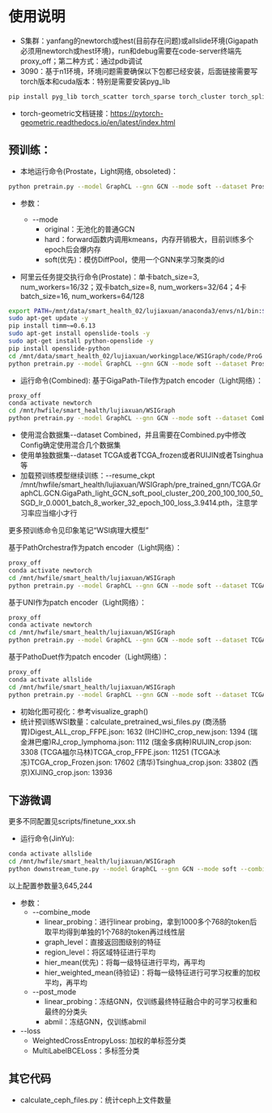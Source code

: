 # 使用说明

- S集群：yanfang的newtorch或hest(目前存在问题)或allslide环境(Gigapath必须用newtorch或hest环境)，run和debug需要在code-server终端先proxy_off；第二种方式：通过pdb调试
- 3090：基于n1环境，环境问题需要确保以下包都已经安装，后面链接需要写torch版本和cuda版本：特别是需要安装pyg_lib

```bash
pip install pyg_lib torch_scatter torch_sparse torch_cluster torch_spline_conv torch-geometric -f https://data.pyg.org/whl/torch-1.12.1+cu113.html
``` 

- torch-geometric文档链接：https://pytorch-geometric.readthedocs.io/en/latest/index.html

## 预训练：

- 本地运行命令(Prostate，Light网络, obsoleted)：

```bash
python pretrain.py --model GraphCL --gnn GCN --mode soft --dataset Prostate --encoder Pathoduet --encoder_path /mnt/data/smart_health_02/lujiaxuan/workingplace/GleasonGrade/code/PathoDuet/models/checkpoint_p2.pth --learning_rate 0.0001 --cluster_sizes 200 100 50 --batch_size 3 --num_parts 200 --num_workers 0 --checkpoint_suffix GCN_soft_pool_cluster_200_100_50_SGD_lr_0.0001_batch_3_worker_32
```

- 参数：
  - --mode
    - original：无池化的普通GCN
    - hard：forward函数内调用kmeans，内存开销极大，目前训练多个epoch后会爆内存
    - soft(优先)：模仿DiffPool，使用一个GNN来学习聚类的id

- 阿里云任务提交执行命令(Prostate)：单卡batch_size=3, num_workers=16/32；双卡batch_size=8, num_workers=32/64；4卡batch_size=16, num_workers=64/128

```bash
export PATH=/mnt/data/smart_health_02/lujiaxuan/anaconda3/envs/n1/bin:$PATH
sudo apt-get update -y
pip install timm~=0.6.13
sudo apt-get install openslide-tools -y
sudo apt-get install python-openslide -y
pip install openslide-python
cd /mnt/data/smart_health_02/lujiaxuan/workingplace/WSIGraph/code/ProG
python pretrain.py --model GraphCL --gnn GCN --mode soft --dataset Prostate --encoder Pathoduet --encoder_path /mnt/data/smart_health_02/lujiaxuan/workingplace/GleasonGrade/code/PathoDuet/models/checkpoint_p2.pth --learning_rate 0.0001 --cluster_sizes 200 100 50 --batch_size 3 --num_parts 200 --num_workers 32 --checkpoint_suffix GCN_soft_pool_cluster_200_100_50_SGD_lr_0.0001_batch_3_worker_32
```

- 运行命令(Combined): 
基于GigaPath-Tile作为patch encoder（Light网络）：
```bash
proxy_off
conda activate newtorch
cd /mnt/hwfile/smart_health/lujiaxuan/WSIGraph
python pretrain.py --model GraphCL --gnn GCN --mode soft --dataset Combined --encoder GigaPath --encoder_path /mnt/hwfile/smart_health/lujiaxuan/hest/fm_v1/gigapath/pytorch_model.bin --learning_rate 0.0001 --cluster_sizes 200 200 100 100 50 --batch_size 8 --num_parts 500 --num_workers 32 --checkpoint_suffix GigaPath_light_GCN_soft_pool_cluster_200_200_100_100_50_SGD_lr_0.0001_batch_8_worker_32
```

* 使用混合数据集--dataset Combined，并且需要在Combined.py中修改Config确定使用混合几个数据集
* 使用单独数据集--dataset TCGA或者TCGA_frozen或者RUIJIN或者Tsinghua等
* 加载预训练模型继续训练：--resume_ckpt /mnt/hwfile/smart_health/lujiaxuan/WSIGraph/pre_trained_gnn/TCGA.GraphCL.GCN.GigaPath_light_GCN_soft_pool_cluster_200_200_100_100_50_SGD_lr_0.0001_batch_8_worker_32_epoch_100_loss_3.9414.pth，注意学习率应当缩小才行

更多预训练命令见印象笔记“WSI病理大模型”

基于PathOrchestra作为patch encoder（Light网络）：
```bash
proxy_off
conda activate newtorch
cd /mnt/hwfile/smart_health/lujiaxuan/WSIGraph
python pretrain.py --model GraphCL --gnn GCN --mode soft --dataset TCGA --encoder PathOrchestra --encoder_path /mnt/hwfile/smart_health/lujiaxuan/PathOrchestra/eval/weights/PathOrchestra_V1.0.0.bin --learning_rate 0.0001 --cluster_sizes 200 200 100 100 50 --batch_size 8 --num_parts 500 --num_workers 16 --checkpoint_suffix PathOrchestra_light_GCN_soft_pool_cluster_200_200_100_100_50_SGD_lr_0.0001_batch_8_worker_32
```

基于UNI作为patch encoder（Light网络）：
```bash
proxy_off
conda activate newtorch
cd /mnt/hwfile/smart_health/lujiaxuan/WSIGraph
python pretrain.py --model GraphCL --gnn GCN --mode soft --dataset TCGA --encoder UNI --encoder_path /mnt/hwfile/smart_health/lujiaxuan/UNI/assets/ckpts/vit_large_patch16_224.dinov2.uni_mass100k/pytorch_model.bin --learning_rate 0.0001 --cluster_sizes 200 200 100 100 50 --batch_size 8 --num_parts 500 --num_workers 32 --checkpoint_suffix GigaPath_light_GCN_soft_pool_cluster_200_200_100_100_50_SGD_lr_0.0001_batch_8_worker_32
```

基于PathoDuet作为patch encoder（Light网络）：
```bash
proxy_off
conda activate allslide
cd /mnt/hwfile/smart_health/lujiaxuan/WSIGraph
python pretrain.py --model GraphCL --gnn GCN --mode soft --dataset TCGA --encoder Pathoduet --encoder_path /mnt/hwfile/smart_health/lujiaxuan/PathoDuet/models/checkpoint_p2.pth --learning_rate 0.0001 --cluster_sizes 200 200 100 100 50 --batch_size 8 --num_parts 500 --num_workers 32 --checkpoint_suffix GCN_soft_pool_cluster_200_200_100_100_50_SGD_lr_0.0001_batch_8_worker_32
```


- 初始化图可视化：参考visualize_graph()
- 统计预训练WSI数量：calculate_pretrained_wsi_files.py
    (商汤肠胃)Digest_ALL_crop_FFPE.json: 1632
    (IHC)IHC_crop_new.json: 1394
    (瑞金淋巴瘤)RJ_crop_lymphoma.json: 1112
    (瑞金多病种)RUIJIN_crop.json: 3308
    (TCGA福尔马林)TCGA_crop_FFPE.json: 11251
    (TCGA冰冻)TCGA_crop_Frozen.json: 17602
    (清华)Tsinghua_crop.json: 33802
    (西京)XIJING_crop.json: 13936


## 下游微调

更多不同配置见scripts/finetune_xxx.sh

- 运行命令(JinYu):
```bash
conda activate allslide
cd /mnt/hwfile/smart_health/lujiaxuan/WSIGraph
python downstream_tune.py --model GraphCL --gnn GCN --mode soft --combine_mode hier_weighted_mean --post_mode abmil --dataset JinYu --encoder Pathoduet --encoder_path /mnt/hwfile/smart_health/lujiaxuan/PathoDuet/models/checkpoint_p2.pth --learning_rate 0.0001 --cluster_sizes 200 200 100 100 50 --batch_size 8 --num_parts 500 --num_workers 32 --loss WeightedCrossEntropyLoss --gnn_ckpt /mnt/hwfile/smart_health/lujiaxuan/WSIGraph/pre_trained_gnn/TCGA.GraphCL.GCN.GCN_soft_pool_cluster_200_200_100_100_50_SGD_lr_0.0001_batch_8_worker_32_epoch_27_loss_2.1094.pth --checkpoint_suffix FT_GCN_soft_pool_cluster_200_200_100_100_50_SGD_lr_0.0001_batch_8_worker_32
```

以上配置参数量3,645,244

- 参数：
  - --combine_mode
    - linear_probing：进行linear probing，拿到1000多个768的token后取平均得到单独的1个768的token再过线性层
    - graph_level：直接返回图级别的特征
    - region_level：将区域特征进行平均
    - hier_mean(优先)：将每一级特征进行平均，再平均
    - hier_weighted_mean(待验证)：将每一级特征进行可学习权重的加权平均，再平均
  - --post_mode
    - linear_probing：冻结GNN，仅训练最终特征融合中的可学习权重和最终的分类头
    - abmil：冻结GNN，仅训练abmil
 - --loss
   - WeightedCrossEntropyLoss: 加权的单标签分类
   - MultiLabelBCELoss：多标签分类


## 其它代码
- calculate_ceph_files.py：统计ceph上文件数量